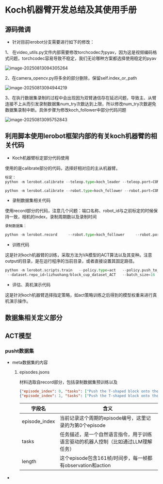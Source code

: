 # Koch机器臂开发总结及其使用手册

## 源码微调

- 针对目前lerobot分支需要进行如下的修改：

1、 在video_utils.py文件内部需要修改torchcodec为pyav，因为这是视频编码格式问题，torchcodec容易导致不稳定，我们无论哪种方案都选择使用稳定的pyav

![image-20250813094305264](C:\Users\杭杭\AppData\Roaming\Typora\typora-user-images\image-20250813094305264.png)

2、在camera_opencv.py将多余的部分删除，保留self.index_or_path

![image-20250813094944219](C:\Users\杭杭\AppData\Roaming\Typora\typora-user-images\image-20250813094944219.png)

3、在执行数据集录制的过程中会出现因为双臂通信存在延迟问题，导致主、从臂连接不上从而引发录制数据集num_try次数达到上限，所以修改num_try次数避免数据集录制中断。具体步骤为修改koch_follower中部分代码问题

![image-20250813095752843](C:\Users\杭杭\AppData\Roaming\Typora\typora-user-images\image-20250813095752843.png)

## 利用脚本使用lerobot框架内部的有关koch机器臂的相关代码

- Koch机器臂标定部分代码使用

使用的是calibrate部分的代码，选择好相对应的主从机器臂。

```python
标定：
python -m lerobot.calibrate --teleop.type=koch_leader --teleop.port=COM7 --teleop.id=my_leader

python -m lerobot.calibrate --robot.type=koch_follower --robot.port=COM4 --robot.id=my_follower
```

- 录制数据集相关代码

使用record部分的代码，注意几个问题：端口名称、robot_id与之前标定的时候保持一致，相机的index，录制周期数以及录制时间

```python
录制数据集：

python -m lerobot.record     --robot.type=koch_follower     --robot.port=COM4     --robot.id=my_follower     --robot.cameras="{ left: {type: opencv, index_or_path: 1, width: 640, height: 480, fps: 30, color_mode: 'rgb', rotation: 'NO_ROTATION'}, above: {type: opencv, index_or_path: 0, width: 640, height: 480, fps: 30, color_mode: 'rgb', rotation: 'NO_ROTATION'}}"     --teleop.type=koch_leader     --teleop.port=COM7     --teleop.id=my_leader     --display_data=true     --dataset.repo_id=renjielv030/training_datasets     --dataset.num_episodes=100     --dataset.episode_time_s=15     --dataset.reset_time_s=10     --dataset.single_task="Pick up the rectangular block and put it into the cup."     --dataset.push_to_hub=False    --dataset.root=D:\dataset_for_smolvla    --resume=false
```

- 训练代码

这是针对koch机器臂的训练，采取方法为VA模型的ACT算法以及其变种。注意output的目录，是在运行程序的当前目录，或者直接设置其固定路径。

```python
python -m lerobot.scripts.train   --policy.type=act   --policy.push_to_hub=false  --dataset.root=H:/dataset_for_smolvla
 --dataset.repo_id=lizhuohang/block_cup_dataset_ACT   --batch_size=16   --steps=20000   --output_dir=outputs/train/my_koch_lzh   --job_name=my_kochACT_training --policy.device=cuda   --wandb.enable=false --policy.device=cuda
```

- 评估、真机演示代码

这是针对koch机器臂选择指定策略，如act策略训练之后得到的模型权重来进行真机演示操作。



## 数据集相关定义部分

## ACT模型

### pusht数据集

- meta数据集的内容

  1. episodes.jsons

     材料选取自record部分，包括录制数据集预训练以及

     ```json
     {"episode_index": 0, "tasks": ["Push the T-shaped block onto the T-shaped target."], "length": 161}
     {"episode_index": 1, "tasks": ["Push the T-shaped block onto the T-shaped target."], "length": 118}
     ```

     | 字段名        | 含义                                                         |
     | ------------- | ------------------------------------------------------------ |
     | episode_index | 当前记录这个周期的episode编号，这里记录的为第0个episode      |
     | tasks         | 任务描述，是一个自然语言指令，用于训练语言驱动的机器人控制（比如通过LLM理解任务） |
     | length        | 这个episode包含161帧/时间步，每一帧都有observation和action   |

- 